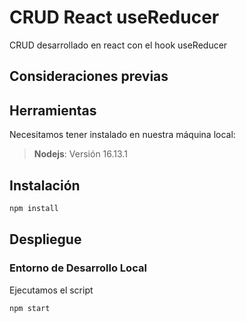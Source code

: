 # CRUD React useReducer

CRUD desarrollado en react con el hook useReducer

## Consideraciones previas

## Herramientas

Necesitamos tener instalado en nuestra máquina local:

> **Nodejs**: Versión  16.13.1

## Instalación 
```sh
npm install
```
## Despliegue

### Entorno de Desarrollo Local

Ejecutamos el script

```sh
npm start
```
